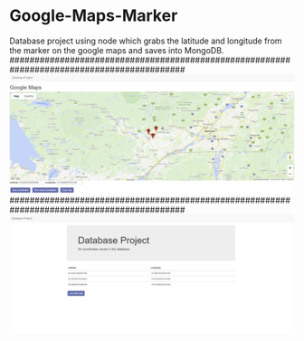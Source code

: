 # Google-Maps-Marker
Database project using node which grabs the latitude and longitude from the marker on the google maps and saves into MongoDB.
###########################################################################################
![Maps](images/maps.png)
###########################################################################################
![Table](images/table.png)
